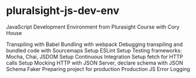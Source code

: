 # pluralsight-js-dev-env
JavaScript Development Environment from Plurasight Course with Cory House

Transpiling with Babel
Bundling with webpack
Debugging transpiling and bundled code with Sourcemaps
Setup ESLint
Setup Testing frameworks: Mocha, Chai, JSDOM
Setup Continuous Integration
Setup fetch for HTTP calls
Setup Mocking HTTP with JSON Server, declare schema with JSON Schema Faker
Preparing project for production
Production JS Error Logging
